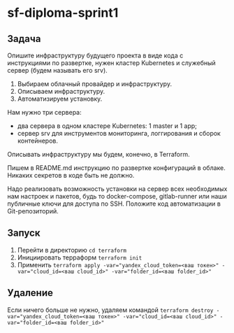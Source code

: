 # sf-diploma-sprint1

## Задача

Опишите инфраструктуру будущего проекта в виде кода с инструкциями по развертке, нужен кластер Kubernetes и служебный сервер (будем называть его srv).

1. Выбираем облачный провайдер и инфраструктуру.
2. Описываем инфраструктуру.
3. Автоматизируем установку.

Нам нужно три сервера:
- два сервера в одном кластере Kubernetes: 1 master и 1 app;
- сервер srv для инструментов мониторинга, логгирования и сборок контейнеров.

Описывать инфраструктуру мы будем, конечно, в Terraform.

Пишем в README.md инструкцию по развертке конфигураций в облаке. Никаких секретов в коде быть не должно.

Надо реализовать возможность установки на сервер всех необходимых нам настроек и пакетов, будь то docker-compose, gitlab-runner или наши публичные ключи для доступа по SSH. Положите код автоматизации в Git-репозиторий.

## Запуск
1. Перейти в директорию `cd terraform`
2. Инициировать терраформ `terraform init`
3. Применить `terraform apply -var="yandex_cloud_token=<ваш токен>" -var="cloud_id=<ваш cloud_id>" -var="folder_id=<ваш folder_id>"`

## Удаление
Если ничего больше не нужно, удаляем командой `terraform destroy -var="yandex_cloud_token=<ваш токен>" -var="cloud_id=<ваш cloud_id>" -var="folder_id=<ваш folder_id>"`